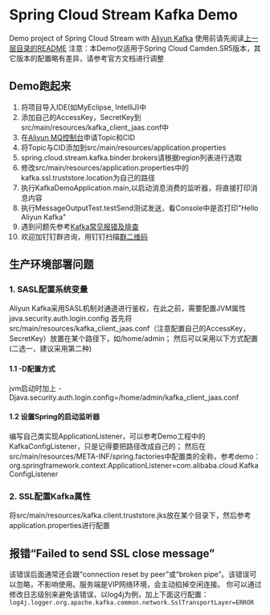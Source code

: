 Spring Cloud Stream Kafka Demo
==========
Demo project of Spring Cloud Stream with [Aliyun Kafka](https://help.aliyun.com/document_detail/52374.html?spm=5176.product29530.6.559.4WA0eL)
使用前请先阅读[上一层目录的README](https://github.com/AliwareMQ/aliware-kafka-demos)
注意：本Demo仅适用于Spring Cloud Camden.SR5版本，其它版本的配置略有差异，请参考官方文档进行调整
## Demo跑起来
1. 将项目导入IDE(如MyEclipse, IntelliJ)中
2. 添加自己的AccessKey，SecretKey到src/main/resources/kafka_client_jaas.conf中
3. 在[Aliyun MQ控制台](https://ons.console.aliyun.com)申请Topic和CID
4. 将Topic与CID添加到src/main/resources/application.properties
5. spring.cloud.stream.kafka.binder.brokers请根据region列表进行选取
6. 修改src/main/resources/application.properties中的kafka.ssl.truststore.location为自己的路径
7. 执行KafkaDemoApplication.main,以启动消息消费的监听器，将直接打印消息内容
8. 执行MessageOutputTest.testSend测试发送，看Console中是否打印"Hello Aliyun Kafka"
9. 遇到问题先参考[Kafka常见报错及排查](https://help.aliyun.com/document_detail/57058.html)
10. 欢迎加钉钉群咨询，用钉钉扫描[群二维码](http://img3.tbcdn.cn/5476e8b07b923/TB1HEQgQpXXXXbdXVXXXXXXXXXX) 

## 生产环境部署问题
### 1. SASL配置系统变量
Aliyun Kafka采用SASL机制对通道进行鉴权，在此之前，需要配置JVM属性java.security.auth.login.config
首先将src/main/resources/kafka_client_jaas.conf（注意配置自己的AccessKey，SecretKey）放置在某个路径下，如/home/admin；
然后可以采用以下方式配置(二选一，建议采用第二种)
#### 1.1 -D配置方式
jvm启动时加上 -Djava.security.auth.login.config=/home/admin/kafka_client_jaas.conf
#### 1.2 设置Spring的启动监听器
编写自己类实现ApplicationListener，可以参考Demo工程中的KafkaConfigListener，只是记得要把路径改成自己的；
然后在src/main/resources/META-INF/spring.factories中配置类的全称，参考demo：
org.springframework.context.ApplicationListener=com.alibaba.cloud.KafkaConfigListener
### 2. SSL配置Kafka属性
将src/main/resources/kafka.client.truststore.jks放在某个目录下，然后参考
application.properties进行配置

## 报错“Failed to send SSL close message”
该错误后面通常还会跟“connection reset by peer”或“broken pipe”。该错误可以忽略，不影响使用。服务端是VIP网络环境，会主动掐掉空闲连接。
你可以通过修改日志级别来避免该错误，以log4j为例，加上下面这行配置：
`log4j.logger.org.apache.kafka.common.network.SslTransportLayer=ERROR`


